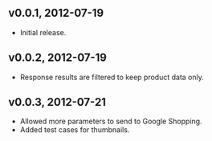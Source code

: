 v0.0.1, 2012-07-19
------------------
- Initial release.

v0.0.2, 2012-07-19
------------------
- Response results are filtered to keep product data only.

v0.0.3, 2012-07-21
------------------
- Allowed more parameters to send to Google Shopping.
- Added test cases for thumbnails.
